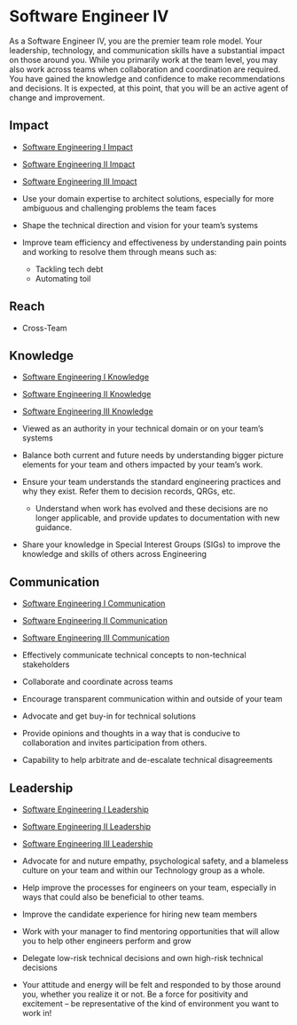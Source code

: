# Software Engineer IV

As a Software Engineer IV, you are the premier team role model. Your leadership, technology, and communication skills have a substantial impact on those around you. While you primarily work at the team level, you may also work across teams when collaboration and coordination are required. You have gained the knowledge and confidence to make recommendations and decisions. It is expected, at this point, that you will be an active agent of change and improvement. 

## Impact

- [Software Engineering I Impact](./software_engineer_I#impact)
- [Software Engineering II Impact](./software_engineer_II#impact)
- [Software Engineering III Impact](./software_engineer_III#impact)

- Use your domain expertise to architect solutions, especially for more ambiguous and challenging problems the team faces

- Shape the technical direction and vision for your team’s systems

- Improve team efficiency and effectiveness by understanding pain points and working to resolve them through means such as:
  - Tackling tech debt
  - Automating toil

## Reach

- Cross-Team

## Knowledge

- [Software Engineering I Knowledge](./software_engineer_I#knowledge)
- [Software Engineering II Knowledge](./software_engineer_II#knowledge)
- [Software Engineering III Knowledge](./software_engineer_III#knowledge)

- Viewed as an authority in your technical domain or on your team’s systems

- Balance both current and future needs by understanding bigger picture elements for your team and others impacted by your team’s work.

- Ensure your team understands the standard engineering practices and why they exist. Refer them to decision records, QRGs, etc.

    - Understand when work has evolved and these decisions are no longer applicable, and provide updates to documentation with new guidance.

- Share your knowledge in Special Interest Groups (SIGs) to improve the knowledge and skills of others across Engineering

## Communication

- [Software Engineering I Communication](./software_engineer_I#communication)
- [Software Engineering II Communication](./software_engineer_II#communication)
- [Software Engineering III Communication](./software_engineer_III#communication)

- Effectively communicate technical concepts to non-technical stakeholders

- Collaborate and coordinate across teams

- Encourage transparent communication within and outside of your team

- Advocate and get buy-in for technical solutions

- Provide opinions and thoughts in a way that is conducive to collaboration and invites participation from others.

- Capability to help arbitrate and de-escalate technical disagreements 

## Leadership

- [Software Engineering I Leadership](./software_engineer_I#leadership)
- [Software Engineering II Leadership](./software_engineer_II#leadership)
- [Software Engineering III Leadership](./software_engineer_III#eadership)

- Advocate for and nuture empathy, psychological safety, and a blameless culture on your team and within our Technology group as a whole.

- Help improve the processes for engineers on your team, especially in ways that could also be beneficial to other teams.

- Improve the candidate experience for hiring new team members

- Work with your manager to find mentoring opportunities that will allow you to help other engineers perform and grow

- Delegate low-risk technical decisions and own high-risk technical decisions

- Your attitude and energy will be felt and responded to by those around you, whether you realize it or not. Be a force for positivity and excitement – be representative of the kind of environment you want to work in!

 
